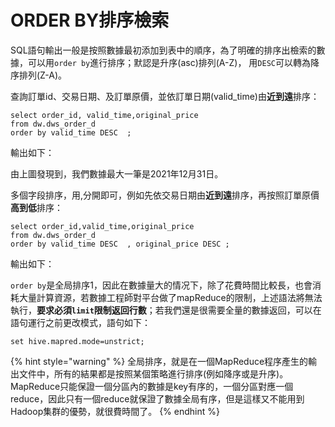 # ORDER BY排序檢索

SQL語句輸出一般是按照數據最初添加到表中的順序，為了明確的排序出檢索的數據，可以用`order by`進行排序；默認是升序(asc)排列(A-Z)， 用`DESC`可以轉為降序排列(Z-A)。

查詢訂單id、交易日期、及訂單原價，並依訂單日期(valid\_time)由**近到遠**排序：

```
select order_id, valid_time,original_price   
from dw.dws_order_d   
order by valid_time DESC  ;
```

輸出如下：

由上圖發現到，我們數據最大一筆是2021年12月31日。

多個字段排序，用,分開即可，例如先依交易日期由**近到遠**排序，再按照訂單原價**高到低**排序：

```
select order_id,valid_time,original_price    
from dw.dws_order_d     
order by valid_time DESC  , original_price DESC ;
```

輸出如下：

`order by`是全局排序1，因此在數據量大的情况下，除了花費時間比較長，也會消耗大量計算資源，若數據工程師對平台做了mapReduce的限制，上述語法將無法執行，**要求必須`limit`限制返回行數**；若我們還是很需要全量的數據返回，可以在語句運行之前更改模式，語句如下：

```
set hive.mapred.mode=unstrict;
```

{% hint style="warning" %}
全局排序，就是在一個MapReduce程序產生的輸出文件中，所有的結果都是按照某個策略進行排序(例如降序或是升序)。 MapReduce只能保證一個分區內的數據是key有序的，一個分區對應一個reduce，因此只有一個reduce就保證了數據全局有序，但是這樣又不能用到Hadoop集群的優勢，就很費時間了。
{% endhint %}
